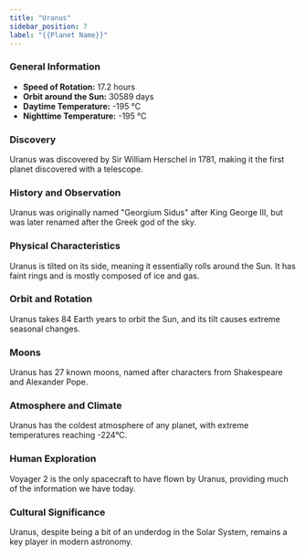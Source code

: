 ```yaml
---
title: "Uranus"
sidebar_position: 7
label: "{{Planet Name}}"
---
```


### General Information

- **Speed of Rotation:** 17.2 hours
- **Orbit around the Sun:** 30589 days
- **Daytime Temperature:** -195 °C
- **Nighttime Temperature:** -195 °C

### Discovery

Uranus was discovered by Sir William Herschel in 1781, making it the first planet discovered with a telescope.

### History and Observation

Uranus was originally named "Georgium Sidus" after King George III, but was later renamed after the Greek god of the sky.

### Physical Characteristics

Uranus is tilted on its side, meaning it essentially rolls around the Sun. It has faint rings and is mostly composed of ice and gas.

### Orbit and Rotation

Uranus takes 84 Earth years to orbit the Sun, and its tilt causes extreme seasonal changes.

### Moons

Uranus has 27 known moons, named after characters from Shakespeare and Alexander Pope.

### Atmosphere and Climate

Uranus has the coldest atmosphere of any planet, with extreme temperatures reaching -224°C.

### Human Exploration

Voyager 2 is the only spacecraft to have flown by Uranus, providing much of the information we have today.

### Cultural Significance

Uranus, despite being a bit of an underdog in the Solar System, remains a key player in modern astronomy.